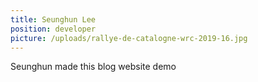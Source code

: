 ```yaml
---
title: Seunghun Lee
position: developer
picture: /uploads/rallye-de-catalogne-wrc-2019-16.jpg
---
```

Seunghun made this blog website demo